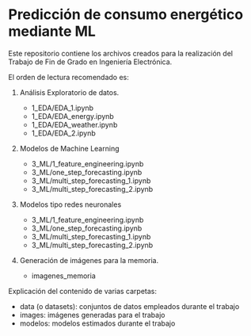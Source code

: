 # Predicción de consumo energético mediante ML

Este repositorio contiene los archivos creados para la realización del 
Trabajo de Fin de Grado en Ingeniería Electrónica.

El orden de lectura recomendado es:

1. Análisis Exploratorio de datos. 

    - 1_EDA/EDA_1.ipynb
    - 1_EDA/EDA_energy.ipynb
    - 1_EDA/EDA_weather.ipynb
    - 1_EDA/EDA_2.ipynb
  
2. Modelos de Machine Learning
    - 3_ML/1_feature_engineering.ipynb
    - 3_ML/one_step_forecasting.ipynb
    - 3_ML/multi_step_forecasting_1.ipynb
    - 3_ML/multi_step_forecasting_2.ipynb

4. Modelos tipo redes neuronales
    - 3_ML/1_feature_engineering.ipynb
    - 3_ML/one_step_forecasting.ipynb
    - 3_ML/multi_step_forecasting_1.ipynb
    - 3_ML/multi_step_forecasting_2.ipynb

6. Generación de imágenes para la memoria.
    - imagenes_memoria 


Explicación del contenido de varias carpetas:
- data (o datasets): conjuntos de datos empleados durante el trabajo
- images: imágenes generadas para el trabajo
- modelos: modelos estimados durante el trabajo
